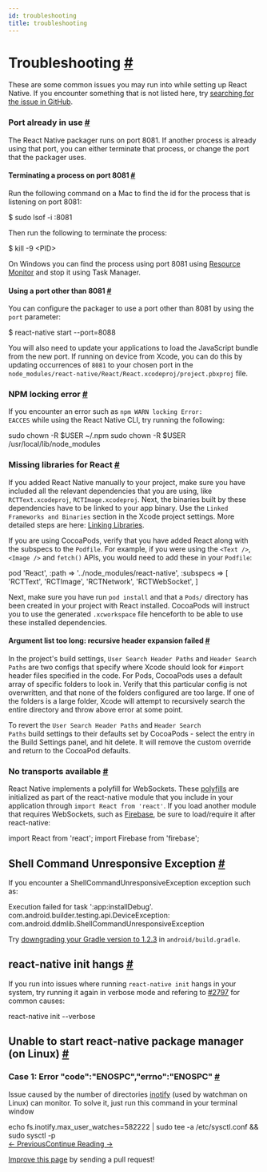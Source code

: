 ```yaml
---
id: troubleshooting
title: troubleshooting
---
```

<a id="content"></a><h1><a class="anchor" name="troubleshooting"></a>Troubleshooting <a class="hash-link" href="docs/troubleshooting.html#troubleshooting">#</a></h1><div><p>These are some common issues you may run into while setting up React Native. If you encounter something that is not listed here, try <a href="https://github.com/facebook/react-native/issues/" target="_blank">searching for the issue in GitHub</a>.</p><h3><a class="anchor" name="port-already-in-use"></a>Port already in use <a class="hash-link" href="docs/troubleshooting.html#port-already-in-use">#</a></h3><p>The React Native packager runs on port 8081. If another process is already using that port, you can either terminate that process, or change the port that the packager uses.</p><h4><a class="anchor" name="terminating-a-process-on-port-8081"></a>Terminating a process on port 8081 <a class="hash-link" href="docs/troubleshooting.html#terminating-a-process-on-port-8081">#</a></h4><p>Run the following command on a Mac to find the id for the process that is listening on port 8081:</p><div class="prism language-javascript">$ sudo lsof <span class="token operator">-</span>i <span class="token punctuation">:</span><span class="token number">8081</span></div><p>Then run the following to terminate the process:</p><div class="prism language-javascript">$ kill <span class="token operator">-</span><span class="token number">9</span> <span class="token operator">&lt;</span>PID<span class="token operator">&gt;</span></div><p>On Windows you can find the process using port 8081 using <a href="https://stackoverflow.com/questions/48198/how-can-you-find-out-which-process-is-listening-on-a-port-on-windows" target="_blank">Resource Monitor</a> and stop it using Task Manager.</p><h4><a class="anchor" name="using-a-port-other-than-8081"></a>Using a port other than 8081 <a class="hash-link" href="docs/troubleshooting.html#using-a-port-other-than-8081">#</a></h4><p>You can configure the packager to use a port other than 8081 by using the <code>port</code> parameter:</p><div class="prism language-javascript">$ react<span class="token operator">-</span>native start <span class="token operator">--</span>port<span class="token operator">=</span><span class="token number">8088</span></div><p>You will also need to update your applications to load the JavaScript bundle from the new port. If running on device from Xcode, you can do this by updating occurrences of <code>8081</code> to your chosen port in the <code>node_modules/react-native/React/React.xcodeproj/project.pbxproj</code> file.</p><h3><a class="anchor" name="npm-locking-error"></a>NPM locking error <a class="hash-link" href="docs/troubleshooting.html#npm-locking-error">#</a></h3><p>If you encounter an error such as <code>npm WARN locking Error: EACCES</code> while using the React Native CLI, try running the following:</p><div class="prism language-javascript">sudo chown <span class="token operator">-</span>R $USER <span class="token operator">~</span><span class="token operator">/</span><span class="token punctuation">.</span>npm
sudo chown <span class="token operator">-</span>R $USER <span class="token operator">/</span>usr<span class="token operator">/</span>local<span class="token operator">/</span>lib<span class="token operator">/</span>node_modules</div><h3><a class="anchor" name="missing-libraries-for-react"></a>Missing libraries for React <a class="hash-link" href="docs/troubleshooting.html#missing-libraries-for-react">#</a></h3><p>If you added React Native manually to your project, make sure you have included all the relevant dependencies that you are using, like <code>RCTText.xcodeproj</code>, <code>RCTImage.xcodeproj</code>. Next, the binaries built by these dependencies have to be linked to your app binary. Use the <code>Linked Frameworks and Binaries</code> section in the Xcode project settings. More detailed steps are here: <a href="docs/linking-libraries-ios.html#content" target="_blank">Linking Libraries</a>.</p><p>If you are using CocoaPods, verify that you have added React along with the subspecs to the <code>Podfile</code>. For example, if you were using the <code>&lt;Text /&gt;</code>, <code>&lt;Image /&gt;</code> and <code>fetch()</code> APIs, you would need to add these in your <code>Podfile</code>:</p><div class="prism language-javascript">pod <span class="token string">'React'</span><span class="token punctuation">,</span> <span class="token punctuation">:</span>path <span class="token operator">=&gt;</span> <span class="token string">'../node_modules/react-native'</span><span class="token punctuation">,</span> <span class="token punctuation">:</span>subspecs <span class="token operator">=&gt;</span> <span class="token punctuation">[</span>
  <span class="token string">'RCTText'</span><span class="token punctuation">,</span>
  <span class="token string">'RCTImage'</span><span class="token punctuation">,</span>
  <span class="token string">'RCTNetwork'</span><span class="token punctuation">,</span>
  <span class="token string">'RCTWebSocket'</span><span class="token punctuation">,</span>
<span class="token punctuation">]</span></div><p>Next, make sure you have run <code>pod install</code> and that a <code>Pods/</code> directory has been created in your project with React installed. CocoaPods will instruct you to use the generated <code>.xcworkspace</code> file henceforth to be able to use these installed dependencies.</p><h4><a class="anchor" name="argument-list-too-long-recursive-header-expansion-failed"></a>Argument list too long: recursive header expansion failed <a class="hash-link" href="docs/troubleshooting.html#argument-list-too-long-recursive-header-expansion-failed">#</a></h4><p>In the project's build settings, <code>User Search Header Paths</code> and <code>Header Search Paths</code> are two configs that specify where Xcode should look for <code>#import</code> header files specified in the code. For Pods, CocoaPods uses a default array of specific folders to look in. Verify that this particular config is not overwritten, and that none of the folders configured are too large. If one of the folders is a large folder, Xcode will attempt to recursively search the entire directory and throw above error at some point.</p><p>To revert the <code>User Search Header Paths</code> and <code>Header Search Paths</code> build settings to their defaults set by CocoaPods - select the entry in the Build Settings panel, and hit delete. It will remove the custom override and return to the CocoaPod defaults.</p><h3><a class="anchor" name="no-transports-available"></a>No transports available <a class="hash-link" href="docs/troubleshooting.html#no-transports-available">#</a></h3><p>React Native implements a polyfill for WebSockets. These <a href="https://github.com/facebook/react-native/blob/master/Libraries/Core/InitializeCore.js" target="_blank">polyfills</a> are initialized as part of the react-native module that you include in your application through <code>import React from 'react'</code>. If you load another module that requires WebSockets, such as <a href="https://github.com/facebook/react-native/issues/3645" target="_blank">Firebase</a>, be sure to load/require it after react-native:</p><div class="prism language-javascript"><span class="token keyword">import</span> React <span class="token keyword">from</span> <span class="token string">'react'</span><span class="token punctuation">;</span>
<span class="token keyword">import</span> Firebase <span class="token keyword">from</span> <span class="token string">'firebase'</span><span class="token punctuation">;</span></div><h2><a class="anchor" name="shell-command-unresponsive-exception"></a>Shell Command Unresponsive Exception <a class="hash-link" href="docs/troubleshooting.html#shell-command-unresponsive-exception">#</a></h2><p>If you encounter a ShellCommandUnresponsiveException exception such as:</p><div class="prism language-javascript">Execution failed <span class="token keyword">for</span> task <span class="token string">':app:installDebug'</span><span class="token punctuation">.</span>
  com<span class="token punctuation">.</span>android<span class="token punctuation">.</span>builder<span class="token punctuation">.</span>testing<span class="token punctuation">.</span>api<span class="token punctuation">.</span>DeviceException<span class="token punctuation">:</span> com<span class="token punctuation">.</span>android<span class="token punctuation">.</span>ddmlib<span class="token punctuation">.</span>ShellCommandUnresponsiveException</div><p>Try <a href="https://github.com/facebook/react-native/issues/2720" target="_blank">downgrading your Gradle version to 1.2.3</a> in <code>android/build.gradle</code>.</p><h2><a class="anchor" name="react-native-init-hangs"></a>react-native init hangs <a class="hash-link" href="docs/troubleshooting.html#react-native-init-hangs">#</a></h2><p>If you run into issues where running <code>react-native init</code> hangs in your system, try running it again in verbose mode and refering to <a href="https://github.com/facebook/react-native/issues/2797" target="_blank">#2797</a> for common causes:</p><div class="prism language-javascript">react<span class="token operator">-</span>native init <span class="token operator">--</span>verbose</div><h2><a class="anchor" name="unable-to-start-react-native-package-manager-on-linux"></a>Unable to start react-native package manager (on Linux) <a class="hash-link" href="docs/troubleshooting.html#unable-to-start-react-native-package-manager-on-linux">#</a></h2><h3><a class="anchor" name="case-1-error-code-enospc-errno-enospc"></a>Case 1: Error "code":"ENOSPC","errno":"ENOSPC" <a class="hash-link" href="docs/troubleshooting.html#case-1-error-code-enospc-errno-enospc">#</a></h3><p>Issue caused by the number of directories <a href="https://github.com/guard/listen/wiki/Increasing-the-amount-of-inotify-watchers" target="_blank">inotify</a> (used by watchman on Linux) can monitor. To solve it, just run this command in your terminal window</p><div class="prism language-javascript">echo fs<span class="token punctuation">.</span>inotify<span class="token punctuation">.</span>max_user_watches<span class="token operator">=</span><span class="token number">582222</span> <span class="token operator">|</span> sudo tee <span class="token operator">-</span>a <span class="token operator">/</span>etc<span class="token operator">/</span>sysctl<span class="token punctuation">.</span>conf <span class="token operator">&amp;&amp;</span> sudo sysctl <span class="token operator">-</span>p</div></div><div class="docs-prevnext"><a class="docs-prev btn" href="docs/upgrading.html#content">← Previous</a><a class="docs-next btn" href="docs/native-modules-ios.html#content">Continue Reading →</a></div><p class="edit-page-block"><a target="_blank" href="https://github.com/facebook/react-native/blob/master/docs/Troubleshooting.md">Improve this page</a> by sending a pull request!</p>